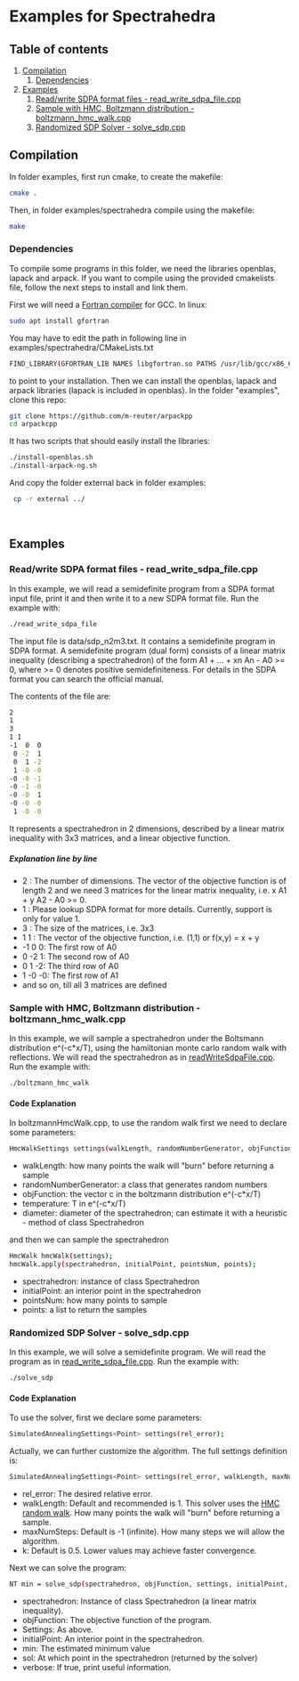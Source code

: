 # Examples for Spectrahedra

## Table of contents
1. [Compilation](#compilation)
    1. [Dependencies](#dependencies)
2. [Examples](#examples)
    1. [Read/write SDPA format files - read_write_sdpa_file.cpp](#readwrite-sdpa-format-files---read_write_sdpa_filecpp)
    2. [Sample with HMC, Boltzmann distribution - boltzmann_hmc_walk.cpp](#sample-with-hmc-boltzmann-distribution---boltzmann_hmc_walkcpp)
    3. [Randomized SDP Solver - solve_sdp.cpp](#randomized-sdp-solver---solve_sdpcpp)


## Compilation
In folder examples, first run cmake, to create the makefile:

```bash
cmake .
```

Then, in folder examples/spectrahedra compile using the makefile:

```bash
make
```

### Dependencies
To compile some programs in this folder, we need the libraries openblas, lapack and arpack. If you want to compile 
using the provided cmakelists file, follow the next steps to install and link them. 


First we will need a [Fortran compiler](https://gcc.gnu.org/wiki/GFortran) for GCC. In linux:
```bash
sudo apt install gfortran
```

You may have to edit the path in following line in examples/spectrahedra/CMakeLists.txt

```bash
FIND_LIBRARY(GFORTRAN_LIB NAMES libgfortran.so PATHS /usr/lib/gcc/x86_64-linux-gnu/8/)
```

to point to your installation.
Then we can install the openblas, lapack and arpack libraries (lapack is included in openblas). 
In the folder "examples", clone this repo:

```bash
git clone https://github.com/m-reuter/arpackpp
cd arpackcpp
```

It has two scripts that should easily install the libraries:

```bash
./install-openblas.sh
./install-arpack-ng.sh
```

And copy the folder external back in folder examples:

```bash
 cp -r external ../
```

<br>

## Examples
### Read/write SDPA format files - read_write_sdpa_file.cpp

In this example, we will read a semidefinite program from a SDPA format input file, print it
and then write it to a new SDPA format file. Run the example with:

```bash
./read_write_sdpa_file
```

The input file is data/sdp_n2m3.txt. It contains a semidefinite program in SDPA format. A semidefinite program
(dual form) consists of a linear matrix inequality (describing a spectrahedron) of the form A1 + ... + xn An - A0 >= 0,
where >= 0 denotes positive semidefiniteness. For details in the SDPA format you can search the official manual.

The contents of the file are:

```bash
2
1
3
1 1
-1  0  0
 0 -2  1
 0  1 -2
 1 -0 -0
-0 -0 -1
-0 -1 -0
-0 -0  1
-0 -0 -0
 1 -0 -0
```

 
It represents a spectrahedron in 2 dimensions, described by a linear matrix inequality with
3x3 matrices, and a linear objective function. 

##### Explanation line by line
- 2 : The number of dimensions. The vector of the objective function is of length 2 and we need 3 matrices for 
   the linear matrix inequality, i.e. x A1 + y A2 - A0 >= 0.
- 1 : Please lookup SDPA format for more details. Currently, support is only for value 1.
- 3 : The size of the matrices, i.e. 3x3
- 1 1 : The vector of the objective function, i.e. (1,1) or f(x,y) = x + y
- -1  0  0: The first row of A0
- 0 -2  1: The second row of A0
- 0  1 -2: The third row of A0
- 1 -0 -0: The first row of A1
- and so on, till all 3 matrices are defined


### Sample with HMC, Boltzmann distribution - boltzmann_hmc_walk.cpp

In this example, we will sample a spectrahedron under the Boltsmann distribution e^(-c*x/T), using
the hamiltonian monte carlo random walk with reflections. We will read the spectrahedron as
in [readWriteSdpaFile.cpp](#readwrite-sdpa-format-files---readwritesdpafilecpp). Run the example with:

```bash
./boltzmann_hmc_walk
```

#### Code Explanation
In boltzmannHmcWalk.cpp, to use the random walk first we need to declare some parameters:

```bash
HmcWalkSettings settings(walkLength, randomNumberGenerator, objFunction, temperature, diameter);
```

- walkLength: how many points the walk will "burn" before returning a sample
- randomNumberGenerator: a class that generates random numbers
- objFunction: the vector c in the boltzmann distribution e^(-c*x/T)
- temperature: T in e^(-c*x/T)
- diameter: diameter of the spectrahedron; can estimate it with a heuristic - method of class Spectrahedron

and then we can sample the spectrahedron

```bash
HmcWalk hmcWalk(settings);
hmcWalk.apply(spectrahedron, initialPoint, pointsNum, points);
```

- spectrahedron: instance of class Spectrahedron
- initialPoint: an interior point in the spectrahedron
- pointsNum: how many points to sample
- points: a list to return the samples


### Randomized SDP Solver - solve_sdp.cpp

In this example, we will solve a semidefinite program. We will read the program 
as in [read_write_sdpa_file.cpp](#readwrite-sdpa-format-files---read_write_sdpa_filecpp). Run the example with:

```bash
./solve_sdp
```

#### Code Explanation
To use the solver, first we declare some parameters:

```bash
SimulatedAnnealingSettings<Point> settings(rel_error);
```

Actually, we can further customize the algorithm. The full settings definition is:

```bash
SimulatedAnnealingSettings<Point> settings(rel_error, walkLength, maxNumSteps, k)
```

- rel_error: The desired relative error.
- walkLength: Default and recommended is 1. This solver uses the [HMC random walk](#sample-with-hmc-boltzmann-distribution---boltzmann_hmc_walkcpp).
  How many points the walk will "burn" before returning a sample.
- maxNumSteps: Default is -1 (infinite). How many steps we will allow the algorithm.
- k: Default is 0.5. Lower values may achieve faster convergence.

Next we can solve the program:

```bash
NT min = solve_sdp(spectrahedron, objFunction, settings, initialPoint, sol ,verbose);
```

- spectrahedron: Instance of class Spectrahedron (a linear matrix inequality).
- objFunction: The objective function of the program.
- Settings: As above.
- initialPoint: An interior point in the spectrahedron.
- min: The estimated minimum value
- sol: At which point in the spectrahedron (returned by the solver)
- verbose: If true, print useful information.
